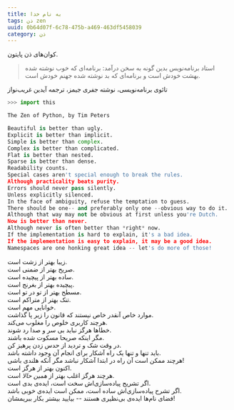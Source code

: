 ```yaml
---
title: به نام خدا
tags: ذن zen
uuid: 0b64d07f-6c78-475b-a469-463df5458039
category: ذن
---
```

کوان‌های ذن پایتون.

> استاد برنامه‌نویس بدین گونه به سخن درآمد: برنامه‌ای که خوب نوشته شده بهشت خودش است و برنامه‌ای که بد نوشته شده جهنم خودش است.

تائوی برنامه‌نویسی، نوشته‌ جفری جیمز، ترجمه آیدین غریب‌نواز

```python
>>> import this

The Zen of Python, by Tim Peters

Beautiful is better than ugly.
Explicit is better than implicit.
Simple is better than complex.
Complex is better than complicated.
Flat is better than nested.
Sparse is better than dense.
Readability counts.
Special cases aren't special enough to break the rules.
Although practicality beats purity.
Errors should never pass silently.
Unless explicitly silenced.
In the face of ambiguity, refuse the temptation to guess.
There should be one-- and preferably only one --obvious way to do it.
Although that way may not be obvious at first unless you're Dutch.
Now is better than never.
Although never is often better than *right* now.
If the implementation is hard to explain, it's a bad idea.
If the implementation is easy to explain, it may be a good idea.
Namespaces are one honking great idea -- let's do more of those!
```

زیبا بهتر از زشت است.<br>
صریح بهتر از ضمنی است.<br>
ساده بهتر از پیچیده است.<br>
پیچیده بهتر از بغرنج است.<br>
مسطح بهتر از تو در تو است.<br>
تنک بهتر از متراکم است.<br>
خوانایی مهم است.<br>
موارد خاص آنقدر خاص نیستند که قانون را زیر پا گذاشت.<br>
هرچند کاربری خلوص را مغلوب می‌کند.<br>
خطاها هرگز نباید بی سر و صدا رد شوند.<br>
مگر اینکه صریحا مسکوت شده باشند.<br>
در وقت شک و تردید از حدس زدن پرهیز کن.<br>
باید تنها و تنها یک راه آشکار برای انجام آن وجود داشته باشد.<br>
هرچند ممکن است آن راه در ابتدا آشکار نباشد مگر آنکه هلندی باشی!<br>
اکنون بهتر از هرگز است.<br>
هرچند هرگز اغلب بهتر از *همین حالا* است.<br>
اگر تشریح پیاده‌سازی‌اش سخت است، ایده‌ی بدی است.<br>
اگر تشرح پیاده‌سازی‌اش ساده است،‌ ممکن است ایده‌ی خوبی باشد.<br>
فضای نام‌ها ایده‌ی بی‌نظیری هستند -- بیایید بیشتر بکار ببریمشان!<br>
